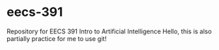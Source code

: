 # eecs-391
Repository for EECS 391 Intro to Artificial Intelligence
Hello, this is also partially practice for me to use git!